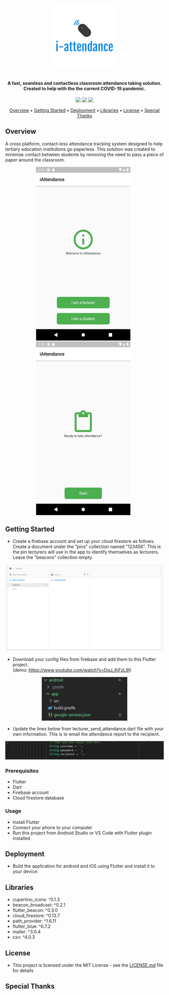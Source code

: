<p align="center"><img src="https://github.com/santhoshraje/i-attendance/blob/master/screenshots/logo.png"></p>
<h1></h1>
<h4 align="center">A fast, seamless and contactless classroom attendance taking solution.</br>Created to help with the the current COVID-19 pandemic.</h4>

<p align="center">
<img src="https://img.shields.io/github/release-date/santhoshraje/i-attendance" />
<img src="https://img.shields.io/github/last-commit/santhoshraje/i-attendance/master" />
<img src="https://img.shields.io/badge/license-MIT-orange" />
</p>

<p align="center">
  <a href="#Overview">Overview</a> •
  <a href="#getting-started">Getting Started</a> •
  <a href="#Deployment">Deployment</a> •
  <a href="#Libraries">Libraries</a> •
  <a href="#License">License</a> •
  <a href="#special-thanks">Special Thanks</a> 
</p>

 ## Overview
A cross platform, contact-less attendance tracking system designed to help tertiary education institutions go paperless.
This solution was created to minimise contact between students by removing the need to pass a piece of paper around
the classroom. 

<p align="center">
<img src="https://github.com/santhoshraje/i-attendance/blob/master/screenshots/ss_1.png" width="300" height="550">&nbsp;&nbsp;
<img src="https://github.com/santhoshraje/i-attendance/blob/master/screenshots/ss_5.png" width="300" height="550">&nbsp;&nbsp;
<!-- <img src="https://github.com/santhoshraje/i-attendance/blob/master/screenshots/ss_6.png" width="250" height="550">&nbsp; -->
</p>
  
 ## Getting Started

- Create a firebase account and set up your cloud firestore as follows. Create a document under the "pins" collection named "123456". This is the pin lecturers will use in the app to identify themselves as lecturers. Leave the "beacons" collection empty.

<p align="center"><img src="https://github.com/santhoshraje/i-attendance/blob/master/screenshots/ss_2.png"></p>

- Download your config files from firebase and add them to this Flutter project.</br> (demo: https://www.youtube.com/watch?v=DqJ_KjFzL9I)
<p align="center"><img src="https://github.com/santhoshraje/i-attendance/blob/master/screenshots/ss_4.png"></p>

- Update the lines below from lecturer_send_attendance.dart file with your own information. This is to email the attendance report to the recipient.
<p align="center"><img src="https://github.com/santhoshraje/i-attendance/blob/master/screenshots/ss_3.png"></p>


### Prerequisites
 - Flutter
 - Dart
 - Firebase account
 - Cloud firestore database

### Usage
 - Install Flutter
 - Connect your phone to your computer 
 - Run this project from Android Studio or VS Code with Flutter plugin installed

## Deployment
 - Build the application for android and iOS using Flutter and install it to your device.

## Libraries
 - cupertino_icons: ^0.1.3
 - beacon_broadcast: ^0.2.1
 - flutter_beacon: ^0.3.0
 - cloud_firestore: ^0.13.7
 - path_provider: ^1.6.11
 - flutter_blue: ^0.7.2
 - mailer: ^3.0.4
 - csv: ^4.0.3

## License
 - This project is licensed under the MIT License - see the [LICENSE.md](LICENSE.md) file for details

## Special Thanks




